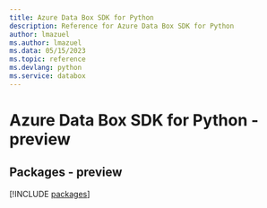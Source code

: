 ```yaml
---
title: Azure Data Box SDK for Python
description: Reference for Azure Data Box SDK for Python
author: lmazuel
ms.author: lmazuel
ms.data: 05/15/2023
ms.topic: reference
ms.devlang: python
ms.service: databox
---
```

# Azure Data Box SDK for Python - preview
## Packages - preview
[!INCLUDE [packages](data-box-index.md)]